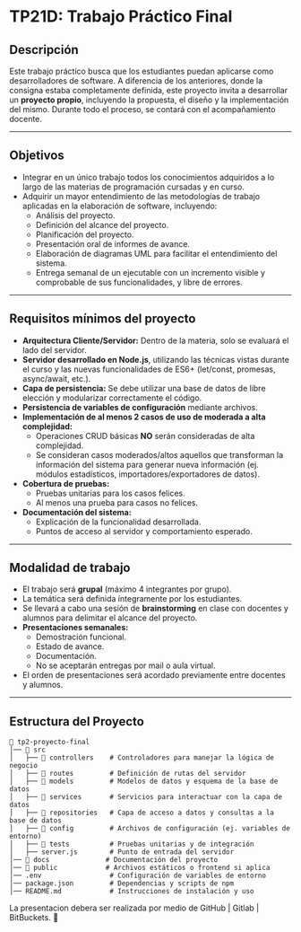 # TP21D: Trabajo Práctico Final

## Descripción

Este trabajo práctico busca que los estudiantes puedan aplicarse como desarrolladores de software. A diferencia de los anteriores, donde la consigna estaba completamente definida, este proyecto invita a desarrollar un **proyecto propio**, incluyendo la propuesta, el diseño y la implementación del mismo. Durante todo el proceso, se contará con el acompañamiento docente.

---

## **Objetivos**

- Integrar en un único trabajo todos los conocimientos adquiridos a lo largo de las materias de programación cursadas y en curso.
- Adquirir un mayor entendimiento de las metodologías de trabajo aplicadas en la elaboración de software, incluyendo:
  - Análisis del proyecto.
  - Definición del alcance del proyecto.
  - Planificación del proyecto.
  - Presentación oral de informes de avance.
  - Elaboración de diagramas UML para facilitar el entendimiento del sistema.
  - Entrega semanal de un ejecutable con un incremento visible y comprobable de sus funcionalidades, y libre de errores.

---

## **Requisitos mínimos del proyecto**

- **Arquitectura Cliente/Servidor:** Dentro de la materia, solo se evaluará el lado del servidor.
- **Servidor desarrollado en Node.js**, utilizando las técnicas vistas durante el curso y las nuevas funcionalidades de ES6+ (let/const, promesas, async/await, etc.).
- **Capa de persistencia:** Se debe utilizar una base de datos de libre elección y modularizar correctamente el código.
- **Persistencia de variables de configuración** mediante archivos.
- **Implementación de al menos 2 casos de uso de moderada a alta complejidad:**
  - Operaciones CRUD básicas **NO** serán consideradas de alta complejidad.
  - Se consideran casos moderados/altos aquellos que transforman la información del sistema para generar nueva información (ej. módulos estadísticos, importadores/exportadores de datos).
- **Cobertura de pruebas:**
  - Pruebas unitarias para los casos felices.
  - Al menos una prueba para casos no felices.
- **Documentación del sistema:**
  - Explicación de la funcionalidad desarrollada.
  - Puntos de acceso al servidor y comportamiento esperado.
  
---

## **Modalidad de trabajo**

- El trabajo será **grupal** (máximo 4 integrantes por grupo).
- La temática será definida íntegramente por los estudiantes.
- Se llevará a cabo una sesión de **brainstorming** en clase con docentes y alumnos para delimitar el alcance del proyecto.
- **Presentaciones semanales:**
  - Demostración funcional.
  - Estado de avance.
  - Documentación.
  - No se aceptarán entregas por mail o aula virtual.
- El orden de presentaciones será acordado previamente entre docentes y alumnos.

---

## **Estructura del Proyecto**

```
📁 tp2-proyecto-final
│── 📂 src
│   ├── 📂 controllers    # Controladores para manejar la lógica de negocio
│   ├── 📂 routes         # Definición de rutas del servidor
│   ├── 📂 models         # Modelos de datos y esquema de la base de datos
│   ├── 📂 services       # Servicios para interactuar con la capa de datos
│   ├── 📂 repositories   # Capa de acceso a datos y consultas a la base de datos
│   ├── 📂 config         # Archivos de configuración (ej. variables de entorno)
│   ├── 📂 tests          # Pruebas unitarias y de integración
│   ├── server.js        # Punto de entrada del servidor
│── 📂 docs              # Documentación del proyecto
│── 📂 public            # Archivos estáticos o frontend si aplica
│── .env                 # Configuración de variables de entorno
│── package.json         # Dependencias y scripts de npm
│── README.md            # Instrucciones de instalación y uso
```

La presentacion debera ser realizada por medio de GitHub | Gitlab | BitBuckets. 🚀


